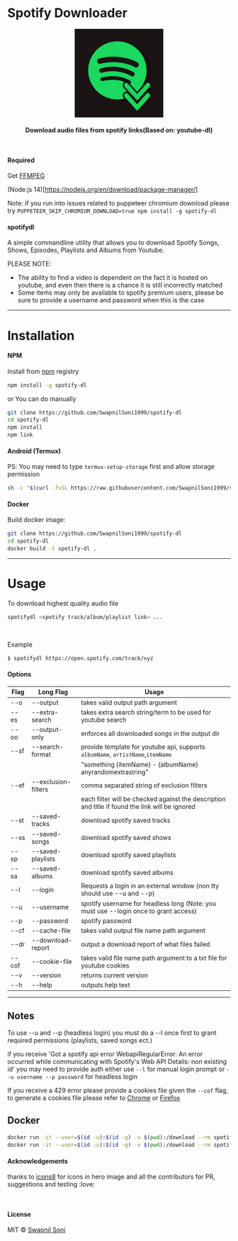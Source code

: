# Spotify Downloader 
<p align="center">
  <img src="./logo.png" height="200px"/>
  <br><br>
  <b>Download audio files from spotify links(Based on: youtube-dl)</b>
  <br>
</p>

&nbsp;

#### Required
Get [FFMPEG](https://ffmpeg.org/download.html)

(Node.js 14)[https://nodejs.org/en/download/package-manager/]

Note: if you run into issues related to puppeteer chromium download please try `PUPPETEER_SKIP_CHROMIUM_DOWNLOAD=true npm install -g spotify-dl`

#### spotifydl

A simple commandline utility that allows you to download Spotify Songs, Shows, Episodes, Playlists and Albums from Youtube.

PLEASE NOTE: 
* The ability to find a video is dependent on the fact it is hosted on youtube, and even then there is a chance it is still incorrectly matched
* Some items may only be available to spotify premium users, please be sure to provide a username and password when this is the case

<hr>

# Installation

#### NPM

Install from [npm](https://www.npmjs.com/package/spotify-dl) registry

```sh
npm install -g spotify-dl
```
or You can do manually
```sh
git clone https://github.com/SwapnilSoni1999/spotify-dl
cd spotify-dl
npm install
npm link
```

#### Android (Termux)
PS: You may need to type `termux-setup-storage` first and allow storage permission
```sh
sh -c "$(curl -fsSL https://raw.githubusercontent.com/SwapnilSoni1999/spotify-dl/master/tools/termux.sh)"
```

#### Docker

Build docker image:
```sh
git clone https://github.com/SwapnilSoni1999/spotify-dl
cd spotify-dl
docker build -t spotify-dl .
```

<hr>

# Usage

To download highest quality audio file
```sh
spotifydl <spotify track/album/playlist link> ...
```

&nbsp;

Example
```sh
$ spotifydl https://open.spotify.com/track/xyz

```

#### Options
| Flag  | Long Flag           | Usage                                                                                           |
| ----- | ------------------- | ----------------------------------------------------------------------------------------------- |
| --o   | --output            | takes valid output path argument                                                                |
| --es  | --extra-search      | takes extra search string/term to be used for youtube search                                    |
| --oo  | --output-only       | enforces all downloaded songs in the output dir                                                 |
| --sf  | --search-format     | provide template for youtube api, supports `albumName`, `artistName`,`itemName`                 |
|       |                     | "something {itemName} - {albumName} anyrandomextrastring"                                       |
| --ef  | --exclusion-filters | comma separated string of exclusion filters                                                     |
|       |                     | each filter will be checked against the description and title if found the link will be ignored |
| --st  | --saved-tracks      | download spotify saved tracks                                                                   |
| --ss  | --saved-songs       | download spotify saved shows                                                                    |
| --sp  | --saved-playlists   | download spotify saved playlists                                                                |
| --sa  | --saved-albums      | download spotify saved albums                                                                   |
| --l   | --login             | Requests a login in an external window (non tty should use --u and --p)                         |
| --u   | --username          | spotify username for headless long (Note: you must use --login once to grant access)            |
| --p   | --password          | spotify password                                                                                |
| --cf  | --cache-file        | takes valid output file name path argument                                                      |
| --dr  | --download-report   | output a download report of what files failed                                                   |
| --cof | --cookie-file       | takes valid file name path argument to a txt file for youtube cookies                           |
| --v   | --version           | returns current version                                                                         |
| --h   | --help              | outputs help text                                                                               |
<hr>

## Notes

To use --u and --p (headless login) you must do a --l once first to grant required permissions (playlists, saved songs ect.)

if you receive 'Got a spotify api error WebapiRegularError: An error occurred while communicating with Spotify's Web API
Details: non existing id'  you may need to provide auth either use `--l` for manual login prompt or `--u username --p password` for headless login

If you receive a 429 error please provide a cookies file given the `--cof` flag, to generate a cookies file please refer to [Chrome](https://chrome.google.com/webstore/detail/njabckikapfpffapmjgojcnbfjonfjfg) or [Firefox](https://github.com/rotemdan/ExportCookies)

## Docker
```sh
docker run -it --user=$(id -u):$(id -g) -v $(pwd):/download --rm spotify-dl <options-to-spotify-dl defaults to --help>
docker run -it --user=$(id -u):$(id -g) -v $(pwd):/download --rm spotify-dl "https://open.spotify.com/...."
```

#### Acknowledgements

thanks to [icons8](https://icons8.com) for icons in hero image
and all the contributors for PR, suggestions and testing :love:

&nbsp;

#### License

MIT © [Swapnil Soni](https://github.com/SwapnilSoni1999)
